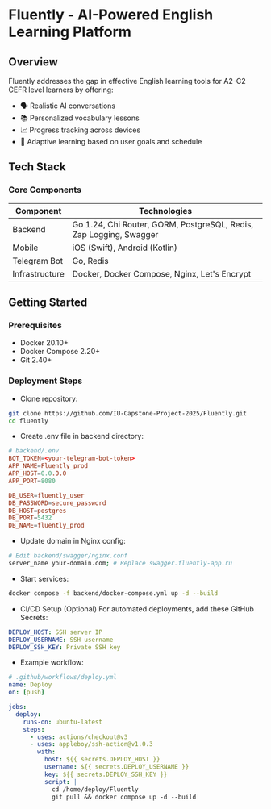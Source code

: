 
# Fluently - AI-Powered English Learning Platform

## Overview
Fluently addresses the gap in effective English learning tools for A2-C2 CEFR level learners by offering:
- 🗣️ Realistic AI conversations
- 📚 Personalized vocabulary lessons
- 📈 Progress tracking across devices
- 🧠 Adaptive learning based on user goals and schedule

## Tech Stack
### Core Components
| Component       | Technologies                                                                 |
|-----------------|-------------------------------------------------------------------------------|
| Backend         | Go 1.24, Chi Router, GORM, PostgreSQL, Redis, Zap Logging, Swagger           |
| Mobile          | iOS (Swift), Android (Kotlin)                                                |
| Telegram Bot    | Go, Redis                                                                     |
| Infrastructure  | Docker, Docker Compose, Nginx, Let's Encrypt                                  |

## Getting Started
### Prerequisites
- Docker 20.10+
- Docker Compose 2.20+
- Git 2.40+
### Deployment Steps
 - Clone repository:
```bash
git clone https://github.com/IU-Capstone-Project-2025/Fluently.git
cd fluently
```
- Create .env file in backend directory:
```conf
# backend/.env
BOT_TOKEN=<your-telegram-bot-token>
APP_NAME=Fluently_prod
APP_HOST=0.0.0.0
APP_PORT=8080

DB_USER=fluently_user
DB_PASSWORD=secure_password
DB_HOST=postgres
DB_PORT=5432
DB_NAME=fluently_prod
```

- Update domain in Nginx config:
```bash
# Edit backend/swagger/nginx.conf
server_name your-domain.com; # Replace swagger.fluently-app.ru
```
 - Start services:
```bash
docker compose -f backend/docker-compose.yml up -d --build
```
 - CI/CD Setup (Optional)
For automated deployments, add these GitHub Secrets:
```yaml
DEPLOY_HOST: SSH server IP
DEPLOY_USERNAME: SSH username
DEPLOY_SSH_KEY: Private SSH key
```
- Example workflow:
```yaml
# .github/workflows/deploy.yml
name: Deploy
on: [push]

jobs:
  deploy:
    runs-on: ubuntu-latest
    steps:
      - uses: actions/checkout@v3
      - uses: appleboy/ssh-action@v1.0.3
        with:
          host: ${{ secrets.DEPLOY_HOST }}
          username: ${{ secrets.DEPLOY_USERNAME }}
          key: ${{ secrets.DEPLOY_SSH_KEY }}
          script: |
            cd /home/deploy/Fluently
            git pull && docker compose up -d --build
```

